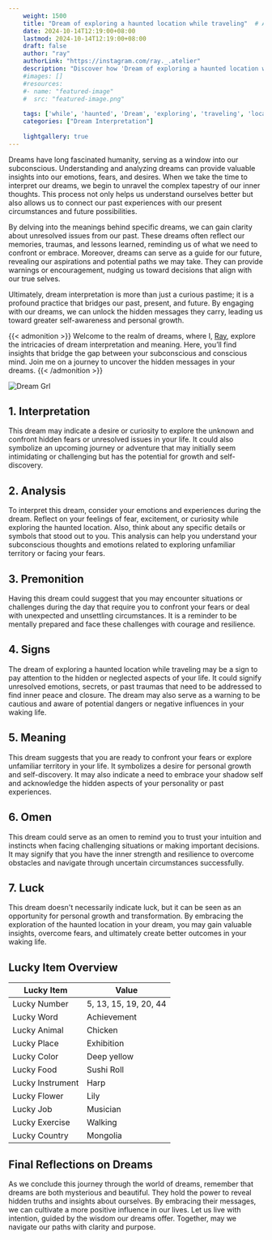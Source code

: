 ```yaml
---
    weight: 1500
    title: "Dream of exploring a haunted location while traveling"  # Assuming 'title' column exists
    date: 2024-10-14T12:19:00+08:00
    lastmod: 2024-10-14T12:19:00+08:00
    draft: false
    author: "ray"
    authorLink: "https://instagram.com/ray._.atelier"
    description: "Discover how 'Dream of exploring a haunted location while traveling' can interpret your future and uncover its significant meanings in your life."
    #images: []
    #resources:
    #- name: "featured-image"
    #  src: "featured-image.png"
    
    tags: ['while', 'haunted', 'Dream', 'exploring', 'traveling', 'location']
    categories: ["Dream Interpretation"]
    
    lightgallery: true
---
```

    
Dreams have long fascinated humanity, serving as a window into our subconscious. Understanding and analyzing dreams can provide valuable insights into our emotions, fears, and desires. When we take the time to interpret our dreams, we begin to unravel the complex tapestry of our inner thoughts. This process not only helps us understand ourselves better but also allows us to connect our past experiences with our present circumstances and future possibilities.

By delving into the meanings behind specific dreams, we can gain clarity about unresolved issues from our past. These dreams often reflect our memories, traumas, and lessons learned, reminding us of what we need to confront or embrace. Moreover, dreams can serve as a guide for our future, revealing our aspirations and potential paths we may take. They can provide warnings or encouragement, nudging us toward decisions that align with our true selves.

Ultimately, dream interpretation is more than just a curious pastime; it is a profound practice that bridges our past, present, and future. By engaging with our dreams, we can unlock the hidden messages they carry, leading us toward greater self-awareness and personal growth.

{{< admonition >}}
Welcome to the realm of dreams, where I, [Ray](https://instagram.com/ray._.atelier), explore the intricacies of dream interpretation and meaning. Here, you’ll find insights that bridge the gap between your subconscious and conscious mind. Join me on a journey to uncover the hidden messages in your dreams.
{{< /admonition >}}

![Dream Grl](https://cdn.pixabay.com/photo/2017/11/02/03/35/gothic-2910057_1280.jpg "Dream Grl")

## 1. Interpretation
 This dream may indicate a desire or curiosity to explore the unknown and confront hidden fears or unresolved issues in your life. It could also symbolize an upcoming journey or adventure that may initially seem intimidating or challenging but has the potential for growth and self-discovery.

## 2. Analysis
 To interpret this dream, consider your emotions and experiences during the dream. Reflect on your feelings of fear, excitement, or curiosity while exploring the haunted location. Also, think about any specific details or symbols that stood out to you. This analysis can help you understand your subconscious thoughts and emotions related to exploring unfamiliar territory or facing your fears.

## 3. Premonition
 Having this dream could suggest that you may encounter situations or challenges during the day that require you to confront your fears or deal with unexpected and unsettling circumstances. It is a reminder to be mentally prepared and face these challenges with courage and resilience.

## 4. Signs
 The dream of exploring a haunted location while traveling may be a sign to pay attention to the hidden or neglected aspects of your life. It could signify unresolved emotions, secrets, or past traumas that need to be addressed to find inner peace and closure. The dream may also serve as a warning to be cautious and aware of potential dangers or negative influences in your waking life.

## 5. Meaning
 This dream suggests that you are ready to confront your fears or explore unfamiliar territory in your life. It symbolizes a desire for personal growth and self-discovery. It may also indicate a need to embrace your shadow self and acknowledge the hidden aspects of your personality or past experiences.

## 6. Omen
 This dream could serve as an omen to remind you to trust your intuition and instincts when facing challenging situations or making important decisions. It may signify that you have the inner strength and resilience to overcome obstacles and navigate through uncertain circumstances successfully.

## 7. Luck
 This dream doesn't necessarily indicate luck, but it can be seen as an opportunity for personal growth and transformation. By embracing the exploration of the haunted location in your dream, you may gain valuable insights, overcome fears, and ultimately create better outcomes in your waking life.

## Lucky Item Overview
| Lucky Item          | Value              |
|---------------|--------------------|
| Lucky Number        | 5, 13, 15, 19, 20, 44  |
| Lucky Word          | Achievement |
| Lucky Animal        | Chicken |
| Lucky Place         | Exhibition     |
| Lucky Color         | Deep yellow     |
| Lucky Food          | Sushi Roll      |
| Lucky Instrument    | Harp |
| Lucky Flower        | Lily    |
| Lucky Job           | Musician       |
| Lucky Exercise      | Walking  |
| Lucky Country       | Mongolia    |


##  Final Reflections on Dreams

As we conclude this journey through the world of dreams, remember that dreams are both mysterious and beautiful. They hold the power to reveal hidden truths and insights about ourselves. By embracing their messages, we can cultivate a more positive influence in our lives. Let us live with intention, guided by the wisdom our dreams offer. Together, may we navigate our paths with clarity and purpose.
